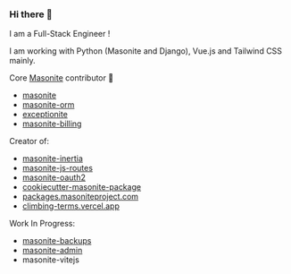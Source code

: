 ### Hi there 👋

I am a Full-Stack Engineer !

I am working with Python (Masonite and Django), Vue.js and Tailwind CSS mainly.

Core [Masonite](https://docs.masoniteproject.com/) contributor :rocket:
- [masonite](https://github.com/MasoniteFramework/masonite/)
- [masonite-orm](https://github.com/MasoniteFramework/orm/)
- [exceptionite](https://github.com/MasoniteFramework/exceptionite/)
- [masonite-billing](https://github.com/MasoniteFramework/billing/)

Creator of:
- [masonite-inertia](https://github.com/girardinsamuel/masonite-inertia/)
- [masonite-js-routes](https://github.com/girardinsamuel/masonite-js-routes/)
- [masonite-oauth2](https://github.com/girardinsamuel/masonite-oauth2/)
- [cookiecutter-masonite-package](https://github.com/girardinsamuel/cookiecutter-masonite-package/)
- [packages.masoniteproject.com](https://packages.masoniteproject.com)
- [climbing-terms.vercel.app](https://climbing-terms.vercel.app)


Work In Progress:
- [masonite-backups](https://github.com/girardinsamuel/masonite-backups/)
- [masonite-admin](https://github.com/girardinsamuel/masonite-admin/)
- masonite-vitejs
